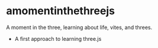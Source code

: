 # amomentinthethreejs
A moment in the three, learning about life, vites, and threes.


* A first approach to learning three.js

